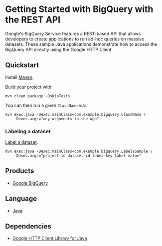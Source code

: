 # Getting Started with BigQuery with the REST API

Google's BigQuery Service features a REST-based API that allows developers to
create applications to run ad-hoc queries on massive datasets. These sample
Java applications demonstrate how to access the BigQuery API directly using the
Google HTTP Client.

## Quickstart

Install [Maven](http://maven.apache.org/).

Build your project with:

	mvn clean package -DskipTests

You can then run a given `ClassName` via:

	mvn exec:java -Dexec.mainClass=com.example.bigquery.ClassName \
		-Dexec.args="any arguments to the app"

### Labeling a dataset

[Label a dataset](https://cloud.google.com/bigquery/docs/labeling-datasets).

	mvn exec:java -Dexec.mainClass=com.example.bigquery.LabelsSample \
		-Dexec.args="project-id dataset-id label-key label-value"

## Products
- [Google BigQuery][2]

## Language
- [Java][3]

## Dependencies
- [Google HTTP Client Library for Java][4]

[2]: https://cloud.google.com/bigquery
[3]: https://java.com
[4]: https://github.com/google/google-http-java-client


